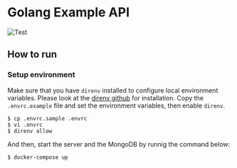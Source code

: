 # Golang Example API

![Test](https://github.com/Fantamstick/go-example-api/workflows/Test/badge.svg?branch=master)

## How to run

### Setup environment

Make sure that you have `direnv` installed to configure local environment variables. Please look at the [direnv github](https://github.com/direnv/direnv#install) for installation.
Copy the `.envrc.example` file and set the environment variables, then enable `direnv`.

```console
$ cp .envrc.sample .envrc
$ vi .envrc
$ direnv allow
```

And then, start the server and the MongoDB by runnig the command below:

```console
$ docker-compose up
```
